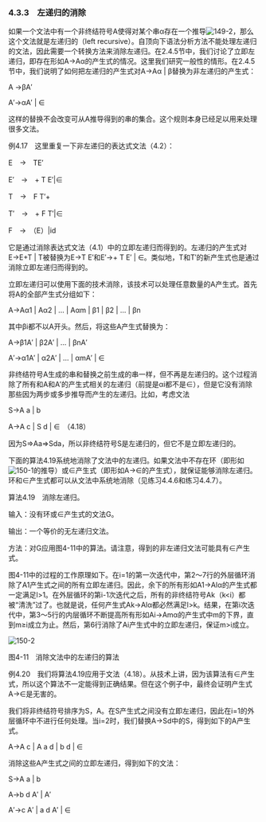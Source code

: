 ### 4.3.3　左递归的消除

如果一个文法中有一个非终结符号A使得对某个串α存在一个推导![149-2](../Images/image04171.jpeg)，那么这个文法就是左递归的（left recursive）。自顶向下语法分析方法不能处理左递归的文法，因此需要一个转换方法来消除左递归。在2.4.5节中，我们讨论了立即左递归，即存在形如A→Aα的产生式的情况。这里我们研究一般性的情形。在2.4.5节中，我们说明了如何把左递归的产生式对A→Aα | β替换为非左递归的产生式：

A →βA′

A′→αA′ | ∈

这样的替换不会改变可从A推导得到的串的集合。这个规则本身已经足以用来处理很多文法。

例4.17　这里重复一下非左递归的表达式文法（4.2）：

E　→　TE′

E′　→　+ T E′|∈

T　→　F T′+

T′　→　+ F T′|∈

F　→　（E）|id

它是通过消除表达式文法（4.1）中的立即左递归而得到的。左递归的产生式对E→E+T | T被替换为E→T E′和E′→+ T E′ | ∈。类似地，T和T′的新产生式也是通过消除立即左递归而得到的。

立即左递归可以使用下面的技术消除，该技术可以处理任意数量的A产生式。首先将A的全部产生式分组如下：

A→Aα1 | Aα2 | … | Aαm | β1 | β2 | … | βn

其中βi都不以A开头。然后，将这些A产生式替换为：

A→β1A′ | β2A′ | … | βnA′

A′→α1A′ | α2A′ | … | αmA′ | ∈

非终结符号A生成的串和替换之前生成的串一样，但不再是左递归的。这个过程消除了所有和A和A′的产生式相关的左递归（前提是αi都不是∈），但是它没有消除那些因为两步或多步推导而产生的左递归。比如，考虑文法

S→A a | b

A→A c | S d | ∈　（4.18）

因为S⇒Aa⇒Sda，所以非终结符号S是左递归的，但它不是立即左递归的。

下面的算法4.19系统地消除了文法中的左递归。如果文法中不存在环（即形如![150-1](../Images/image04172.jpeg)的推导）或∈产生式（即形如A→∈的产生式），就保证能够消除左递归。环和∈产生式都可以从文法中系统地消除（见练习4.4.6和练习4.4.7）。

算法4.19　消除左递归。

输入：没有环或∈产生式的文法G。

输出：一个等价的无左递归文法。

方法：对G应用图4-11中的算法。请注意，得到的非左递归文法可能具有∈产生式。

图4-11中的过程的工作原理如下。在i=1的第一次迭代中，第2～7行的外层循环消除了A1产生式之间的所有立即左递归。因此，余下的所有形如A1→Alα的产生式都一定满足l>1。在外层循环的第i-1次迭代之后，所有的非终结符号Ak（k<i）都被“清洗”过了。也就是说，任何产生式Ak→Alα都必然满足l>k。结果，在第i次迭代中，第3～5行的内层循环不断提高所有形如Ai→Amα的产生式中m的下界，直到m≥i成立为止。然后，第6行消除了Ai产生式中的立即左递归，保证m>i成立。

![150-2](../Images/image04173.jpeg)

图4-11　消除文法中的左递归的算法

例4.20　我们将算法4.19应用于文法（4.18）。从技术上讲，因为该算法有∈产生式，所以这个算法不一定能得到正确结果。但在这个例子中，最终会证明产生式A→∈是无害的。

我们将非终结符号排序为S，A。在S产生式之间没有立即左递归，因此在i=1的外层循环中不进行任何处理。当i=2时，我们替换A→Sd中的S，得到如下的A产生式。

A→A c | A a d | b d | ∈

消除这些A产生式之间的立即左递归，得到如下的文法：

S→A a | b

A→b d A′ | A′

A′→c A′ | a d A′ | ∈